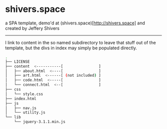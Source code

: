 # shivers.space

a SPA template, demo'd at (shivers.space)[http://shivers.space] and created by Jeffery Shivers

---

I link to content in the so named subdirectory to leave that stuff out of the
template, but the divs in index may simply be populated directly.

``` bash
.
├── LICENSE
├── content  <-----------[                ]
│   ├── about.html  <----[                ]
│   ├── art.html  <------[ (not included) ]
│   ├── code.html  <-----[                ]
│   └── connect.html  <--[                ]
├── css
│   └── style.css
├── index.html
├── js
│   ├── nav.js
│   └── utility.js
└── lib
    └── jquery-3.1.1.min.js
```
